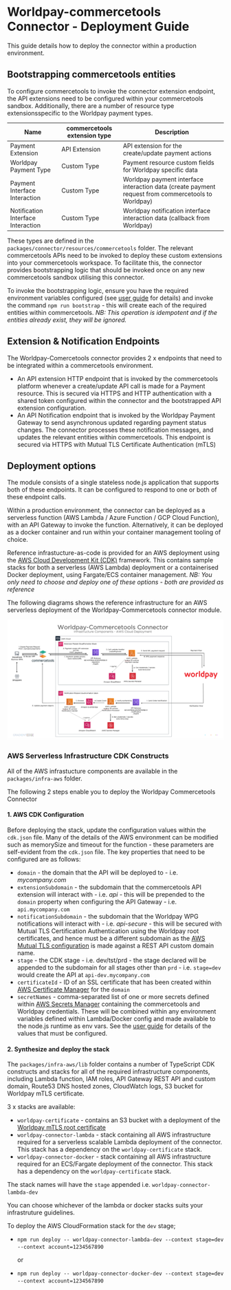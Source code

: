 # Worldpay-commercetools Connector - Deployment Guide

This guide details how to deploy the connector within a production environment.

## Bootstrapping commercetools entities

To configure commercetools to invoke the connector extension endpoint, the API extensions need to be configured within your commercetools sandbox. Additionally, there are a number of resource type extensionsspecific to the Worldpay payment types.

| Name                               | commercetools extension type | Description                                                                                         |
| ---------------------------------- | ---------------------------- | --------------------------------------------------------------------------------------------------- |
| Payment Extension                  | API Extension                | API extension for the create/update payment actions                                                 |
| Worldpay Payment Type              | Custom Type                  | Payment resource custom fields for Worldpay specific data                                           |
| Payment Interface Interaction      | Custom Type                  | Worldpay payment interface interaction data (create payment request from commercetools to Worldpay) |
| Notification Interface Interaction | Custom Type                  | Worldpay notification interface interaction data (callback from Worldpay)                           |

These types are defined in the `packages/connector/resources/commercetools` folder. The relevant commercetools APIs need to be invoked to deploy these custom extensions into your commercetools workspace. To facilitate this, the connector provides bootstrapping logic that should be invoked once on any new commercetools sandbox utilising this connector.

To invoke the bootstrapping logic, ensure you have the required environment variables configured (see [user guide](USER_GUIDE.md) for details) and invoke the command `npm run bootstrap` - this will create each of the required entities within commercetools. _NB: This operation is idempotent and if the entities already exist, they will be ignored._

## Extension & Notification Endpoints

The Worldpay-Comercetools connector provides 2 x endpoints that need to be integrated within a commercetools environment.

- An API extension HTTP endpoint that is invoked by the commercetools platform whenever a create/update API call is made for a Payment resource. This is secured via HTTPS and HTTP authentication with a shared token configured within the connector and the bootstrapped API extension configuration.
- An API Notification endpoint that is invoked by the Worldpay Payment Gateway to send asynchronous updated regarding payment status changes. The connector processes these notification messages, and updates the relevant entities within commercetools. This endpoint is secured via HTTPS with Mutual TLS Certificate Authentication (mTLS)

## Deployment options

The module consists of a single stateless node.js application that supports both of these endpoints. It can be configured to respond to one or both of these endpoint calls.

Within a production environment, the connector can be deployed as a serverless function (AWS Lambda / Azure Function / GCP Cloud Function), with an API Gateway to invoke the function. Alternatively, it can be deployed as a docker container and run within your container management tooling of choice.

Reference infrastucture-as-code is provided for an AWS deployment using the [AWS Cloud Development Kit (CDK)](https://docs.aws.amazon.com/cdk/latest/guide/home.html) framework. This contains sample stacks for both a serverless (AWS Lambda) deployment or a containerised Docker deployment, using Fargate/ECS container management. _NB: You only need to choose and deploy one of these options - both are provided as reference_

The following diagrams shows the reference infrastructure for an AWS serverless deployment of the Worldpay-Commercetools connector module.

![AWS Serverless Infrastrcture](images/aws_serverless_infrastucture.png)

### AWS Serverless Infrastructure CDK Constructs

All of the AWS infrastucture components are available in the `packages/infra-aws` folder.

The following 2 steps enable you to deploy the Worldpay Commercetools Connector

#### 1. AWS CDK Configuration

Before deploying the stack, update the configuration values within the `cdk.json` file. Many of the details of the AWS environment can be modified such as memorySize and timeout for the function - these parameters are self-evident from the `cdk.json` file.
The key properties that need to be configured are as follows:

- `domain` - the domain that the API will be deployed to - i.e. _mycompany.com_
- `extensionSubdomain` - the subdomain that the commercetools API extension will interact with - i.e. _api_ - this will be prepended to the `domain` property when configuring the API Gateway - i.e. `api.mycompany.com`
- `notificationSubdomain` - the subdomain that the Worldpay WPG notifications will interact with - i.e. _api-secure_ - this will be secured with Mutual TLS Certification Authentication using the Worldpay root certificates, and hence must be a different subdomain as the [AWS Mutual TLS configuration](https://docs.aws.amazon.com/apigateway/latest/developerguide/rest-api-mutual-tls.html) is made against a REST API custom domain name.
- `stage` - the CDK stage - i.e. dev/tst/prd - the stage declared will be appended to the subdomain for all stages other than `prd` - i.e. `stage=dev` would create the API at `api-dev.mycompany.com`
- `certificateId` - ID of an SSL certificate that has been created within [AWS Certificate Manager](https://aws.amazon.com/certificate-manager/) for the `domain`
- `secretNames` - comma-separated list of one or more secrets defined within [AWS Secrets Manager](https://aws.amazon.com/secrets-manager/) containing the commercetools and Worldpay credentials. These will be combined within any environment variables defined within Lambda/Docker config and made available to the node.js runtime as env vars. See the [user guide](USER_GUIDE.md) for details of the values that must be configured.

#### 2. Synthesize and deploy the stack

The `packages/infra-aws/lib` folder contains a number of TypeScript CDK constructs and stacks for all of the required infrastructure components, including Lambda function, IAM roles, API Gateway REST API and custom domain, Route53 DNS hosted zones, CloudWatch logs, S3 bucket for Worldpay mTLS certificate.

3 x stacks are available:

- `worldpay-certificate` - contains an S3 bucket with a deployment of the [Worldpay mTLS root certificate](https://developer.worldpay.com/docs/wpg/manage#authenticating-the-sender)
- `worldpay-connector-lambda` - stack containing all AWS infrastructure required for a serverless scalable Lambda deployment of the connector. This stack has a dependency on the `worldpay-certificate` stack.
- `worldpay-connector-docker` - stack containing all AWS infrastructure required for an ECS/Fargate deployment of the connector. This stack has a dependency on the `worldpay-certificate` stack.

The stack names will have the `stage` appended i.e. `worldpay-connector-lambda-dev`

You can choose whichever of the lambda or docker stacks suits your infrastruture guidelines.

To deploy the AWS CloudFormation stack for the `dev` stage;

- `npm run deploy -- worldpay-connector-lambda-dev --context stage=dev --context account=1234567890`

  or

- `npm run deploy -- worldpay-connector-docker-dev --context stage=dev --context account=1234567890`
